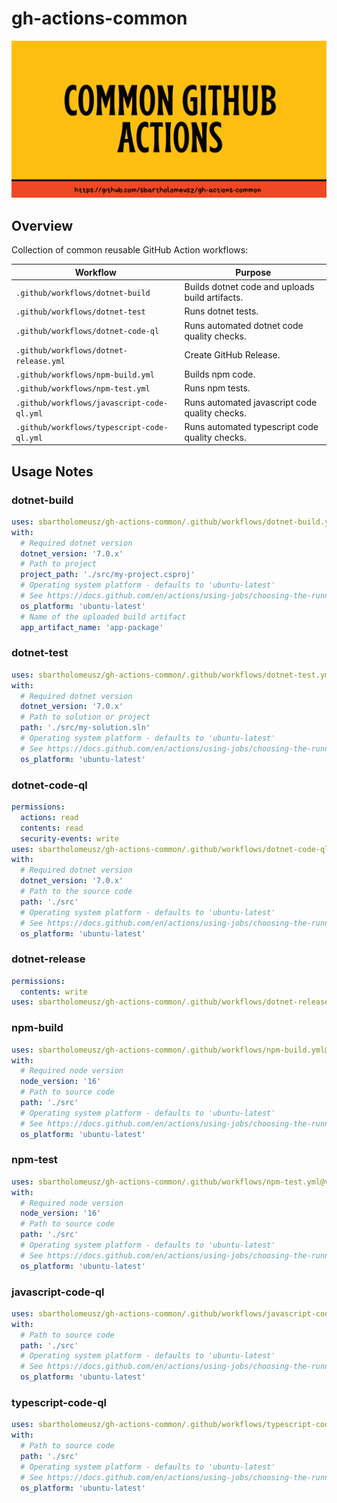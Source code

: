 # gh-actions-common

![Banner](/docs/git-repo-banner.png?raw=true "")

## Overview
Collection of common reusable GitHub Action workflows:

| Workflow | Purpose |
|--|--|
| `.github/workflows/dotnet-build` | Builds dotnet code and uploads build artifacts. |
| `.github/workflows/dotnet-test` | Runs dotnet tests. |
| `.github/workflows/dotnet-code-ql` | Runs automated dotnet code quality checks. |
| `.github/workflows/dotnet-release.yml` | Create GitHub Release. |
| `.github/workflows/npm-build.yml` | Builds npm code. |
| `.github/workflows/npm-test.yml` | Runs npm tests. |
| `.github/workflows/javascript-code-ql.yml` | Runs automated javascript code quality checks. |
| `.github/workflows/typescript-code-ql.yml` | Runs automated typescript code quality checks. |

## Usage Notes
### dotnet-build
```yaml
uses: sbartholomeusz/gh-actions-common/.github/workflows/dotnet-build.yml@v1
with:
  # Required dotnet version
  dotnet_version: '7.0.x'
  # Path to project 
  project_path: './src/my-project.csproj'
  # Operating system platform - defaults to 'ubuntu-latest'
  # See https://docs.github.com/en/actions/using-jobs/choosing-the-runner-for-a-job#choosing-github-hosted-runners.
  os_platform: 'ubuntu-latest'
  # Name of the uploaded build artifact
  app_artifact_name: 'app-package'
```

### dotnet-test
```yaml
uses: sbartholomeusz/gh-actions-common/.github/workflows/dotnet-test.yml@v1
with:
  # Required dotnet version
  dotnet_version: '7.0.x'
  # Path to solution or project
  path: './src/my-solution.sln'
  # Operating system platform - defaults to 'ubuntu-latest'
  # See https://docs.github.com/en/actions/using-jobs/choosing-the-runner-for-a-job#choosing-github-hosted-runners.
  os_platform: 'ubuntu-latest'
```

### dotnet-code-ql
```yaml
permissions:
  actions: read
  contents: read
  security-events: write
uses: sbartholomeusz/gh-actions-common/.github/workflows/dotnet-code-ql.yml@v1
with:
  # Required dotnet version
  dotnet_version: '7.0.x'
  # Path to the source code
  path: './src'
  # Operating system platform - defaults to 'ubuntu-latest'
  # See https://docs.github.com/en/actions/using-jobs/choosing-the-runner-for-a-job#choosing-github-hosted-runners.
  os_platform: 'ubuntu-latest'
```

### dotnet-release
```yaml
permissions:
  contents: write
uses: sbartholomeusz/gh-actions-common/.github/workflows/dotnet-release.yml@v1
```

### npm-build
```yaml
uses: sbartholomeusz/gh-actions-common/.github/workflows/npm-build.yml@v1
with:
  # Required node version
  node_version: '16'
  # Path to source code
  path: './src'
  # Operating system platform - defaults to 'ubuntu-latest'
  # See https://docs.github.com/en/actions/using-jobs/choosing-the-runner-for-a-job#choosing-github-hosted-runners.
  os_platform: 'ubuntu-latest'
```

### npm-test
```yaml
uses: sbartholomeusz/gh-actions-common/.github/workflows/npm-test.yml@v1
with:
  # Required node version
  node_version: '16'
  # Path to source code
  path: './src'
  # Operating system platform - defaults to 'ubuntu-latest'
  # See https://docs.github.com/en/actions/using-jobs/choosing-the-runner-for-a-job#choosing-github-hosted-runners.
  os_platform: 'ubuntu-latest'
```

### javascript-code-ql
```yaml
uses: sbartholomeusz/gh-actions-common/.github/workflows/javascript-code-ql.yml@v1
with:
  # Path to source code
  path: './src'
  # Operating system platform - defaults to 'ubuntu-latest'
  # See https://docs.github.com/en/actions/using-jobs/choosing-the-runner-for-a-job#choosing-github-hosted-runners.
  os_platform: 'ubuntu-latest'
```

### typescript-code-ql
```yaml
uses: sbartholomeusz/gh-actions-common/.github/workflows/typescript-code-ql.yml@v1
with:
  # Path to source code
  path: './src'
  # Operating system platform - defaults to 'ubuntu-latest'
  # See https://docs.github.com/en/actions/using-jobs/choosing-the-runner-for-a-job#choosing-github-hosted-runners.
  os_platform: 'ubuntu-latest'
```